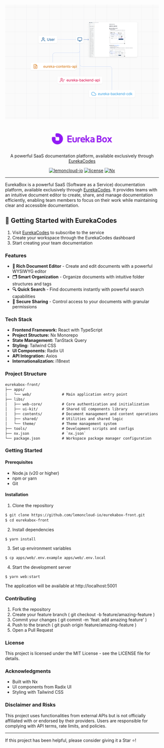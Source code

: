 <div align="center">
  <div>
    <img src="https://github.com/lemoncloud-io/eurekabox-front/blob/main/assets/src/images/architecture.png?raw=true" width="600" alt="EurekaBox Architecture.png"/>
    <h1 align="center"><img src="https://github.com/lemoncloud-io/eurekabox-front/blob/main/assets/src/logo/box-purple-logo1.png?raw=true" width="200" alt="EurekaBox"/></h1>
  </div>
  <p>
    A powerful SaaS documentation platform, available exclusively through <a href="https://eureka.codes/" target="_blank">EurekaCodes</a>
  </p>
</div>

<div align="center" markdown="1">

[![lemoncloud-io](https://img.shields.io/badge/by-lemoncloud--io-ED6F31?logo=github)](https://github.com/lemoncloud-io)
[![license](https://img.shields.io/badge/license-MIT-211A4C.svg?logo=data:image/svg+xml;base64,PHN2ZyB4bWxucz0iaHR0cDovL3d3dy53My5vcmcvMjAwMC9zdmciIGZpbGw9Im5vbmUiIHN0cm9rZT0iI0ZGRiIgdmlld0JveD0iMCAwIDI0IDI0Ij48cGF0aCBzdHJva2UtbGluZWNhcD0icm91bmQiIHN0cm9rZS1saW5lam9pbj0icm91bmQiIHN0cm9rZS13aWR0aD0iMiIgZD0ibTMgNiAzIDFtMCAwLTMgOWE1IDUgMCAwIDAgNi4wMDEgME02IDdsMyA5TTYgN2w2LTJtNiAyIDMtMW0tMyAxLTMgOWE1IDUgMCAwIDAgNi4wMDEgME0xOCA3bDMgOW0tMy05LTYtMm0wLTJ2Mm0wIDE2VjVtMCAxNkg5bTMgMGgzIi8+PC9zdmc+)](https://github.com/lemoncloud-io/eurekabox-front/blob/main/LICENSE)
[![Nx](https://img.shields.io/badge/-Nx-143157?logo=nx&logoWidth=30)](https://nx.dev)

</div>

---

EurekaBox is a powerful SaaS (Software as a Service) documentation platform, available exclusively through [EurekaCodes](https://eureka.codes/). It provides teams with an intuitive document editor to create, share, and manage documentation efficiently, enabling team members to focus on their work while maintaining clear and accessible documentation.

## 🌟 Getting Started with EurekaCodes

1. Visit [EurekaCodes](https://eureka.codes/) to subscribe to the service
2. Create your workspace through the EurekaCodes dashboard
3. Start creating your team documentation

### Features

-   **📝 Rich Document Editor** - Create and edit documents with a powerful WYSIWYG editor
-   **🗂 Smart Organization** - Organize documents with intuitive folder structures and tags
-   **🔍 Quick Search** - Find documents instantly with powerful search capabilities
-   **🔐 Secure Sharing** - Control access to your documents with granular permissions

### Tech Stack

-   **Frontend Framework:** React with TypeScript
-   **Project Structure:** Nx Monorepo
-   **State Management:** TanStack Query
-   **Styling:** Tailwind CSS
-   **UI Components:** Radix UI
-   **API Integration:** Axios
-   **Internationalization:** i18next

### Project Structure

```plaintext
eurekabox-front/
├── apps/
│   └── web/              # Main application entry point
├── libs/
│   ├── web-core/         # Core authentication and initialization
│   ├── ui-kit/           # Shared UI components library
│   ├── contents/         # Document management and content operations
│   ├── shared/           # Utilities and shared logic
│   └── theme/            # Theme management system
├── tools/                # Development scripts and configs
├── nx.json               # `nx.json`
└── package.json          # Workspace package manager configuration
```

### Getting Started

#### Prerequisites

-   Node.js (v20 or higher)
-   npm or yarn
-   Git

#### Installation

1. Clone the repository

```bash
$ git clone https://github.com/lemoncloud-io/eurekabox-front.git
$ cd eurekabox-front
```

2. Install dependencies

```bash
$ yarn install
```

3. Set up environment variables

```bash
$ cp apps/web/.env.example apps/web/.env.local
```

4. Start the development server

```
$ yarn web:start
```

The application will be available at http://localhost:5001

### Contributing

1. Fork the repository
2. Create your feature branch ( git checkout -b feature/amazing-feature )
3. Commit your changes ( git commit -m 'feat: add amazing feature' )
4. Push to the branch ( git push origin feature/amazing-feature )
5. Open a Pull Request

### License

This project is licensed under the MIT License - see the LICENSE file for details.

### Acknowledgments

-   Built with Nx
-   UI components from Radix UI
-   Styling with Tailwind CSS

### Disclaimer and Risks

This project uses functionalities from external APIs but is not officially affiliated with or endorsed by their providers. Users are responsible for complying with API terms, rate limits, and policies.

---

If this project has been helpful, please consider giving it a Star ⭐️!
